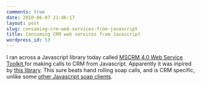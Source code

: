 ```yaml
---
comments: true
date: 2010-06-07 21:46:17
layout: post
slug: consuming-crm-web-services-from-javascript
title: Consuming CRM web services from Javascript
wordpress_id: 53
---
```


I ran across a Javascript library today called [MSCRM 4.0 Web Service Toolkit ](http://danielcai.blogspot.com/2010/01/crm-web-service-javascript-toolkit.html)for making calls to CRM from Javascript. Apparently it was inpired by [this library](http://www.ercantuzun.com/post/Ascentium-CrmService-JavaScript-Library.aspx). This sure beats hand rolling soap calls, and is CRM specific, unlike some [other Javascript soap clients](http://www.guru4.net/articoli/javascript-soap-client/en/).
